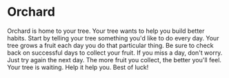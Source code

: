 # Orchard

Orchard is home to your tree.
Your tree wants to help you build better habits.
Start by telling your tree something you'd like to do every day.
Your tree grows a fruit each day you do that particular thing.
Be sure to check back on successful days to collect your fruit.
If you miss a day, don't worry. Just try again the next day.
The more fruit you collect, the better you'll feel.
Your tree is waiting. Help it help you.
Best of luck!
